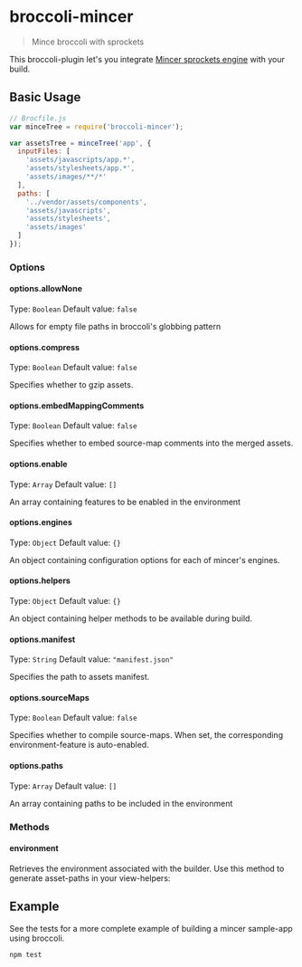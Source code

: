 broccoli-mincer
===============

> Mince broccoli with sprockets

This broccoli-plugin let's you integrate [Mincer sprockets engine](https://github.com/nodeca/mincer "View mincer project on github.com") with your build.

Basic Usage
-----------

```js
// Brocfile.js
var minceTree = require('broccoli-mincer');

var assetsTree = minceTree('app', {
  inputFiles: [
    'assets/javascripts/app.*',
    'assets/stylesheets/app.*',
    'assets/images/**/*'
  ],
  paths: [
    '../vendor/assets/components', 
    'assets/javascripts', 
    'assets/stylesheets', 
    'assets/images'
  ]
});
```


### Options

#### options.allowNone
Type: `Boolean`
Default value: `false`

Allows for empty file paths in broccoli's globbing pattern

#### options.compress
Type: `Boolean`
Default value: `false`

Specifies whether to gzip assets.

#### options.embedMappingComments
Type: `Boolean`
Default value: `false`

Specifies whether to embed source-map comments into the merged assets.

#### options.enable
Type: `Array`
Default value: `[]`

An array containing features to be enabled in the environment

#### options.engines
Type: `Object`
Default value: `{}`

An object containing configuration options for each of mincer's engines.

#### options.helpers
Type: `Object`
Default value: `{}`

An object containing helper methods to be available during build.

#### options.manifest
Type: `String`
Default value: `"manifest.json"`

Specifies the path to assets manifest.

#### options.sourceMaps
Type: `Boolean`
Default value: `false`

Specifies whether to compile source-maps. When set, the corresponding environment-feature is auto-enabled.

#### options.paths
Type: `Array`
Default value: `[]`

An array containing paths to be included in the environment

### Methods

#### environment
Retrieves the environment associated with the builder. Use this method to generate asset-paths in your view-helpers: 


Example
-------

See the tests for a more complete example of building a mincer sample-app using broccoli.

```cli
npm test
```


